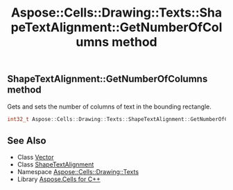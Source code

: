 ﻿---
title: Aspose::Cells::Drawing::Texts::ShapeTextAlignment::GetNumberOfColumns method
linktitle: GetNumberOfColumns
second_title: Aspose.Cells for C++ API Reference
description: 'Aspose::Cells::Drawing::Texts::ShapeTextAlignment::GetNumberOfColumns method. Gets and sets the number of columns of text in the bounding rectangle in C++.'
type: docs
weight: 3400
url: /cpp/aspose.cells.drawing.texts/shapetextalignment/getnumberofcolumns/
---
## ShapeTextAlignment::GetNumberOfColumns method


Gets and sets the number of columns of text in the bounding rectangle.

```cpp
int32_t Aspose::Cells::Drawing::Texts::ShapeTextAlignment::GetNumberOfColumns()
```

## See Also

* Class [Vector](../../../aspose.cells/vector/)
* Class [ShapeTextAlignment](../)
* Namespace [Aspose::Cells::Drawing::Texts](../../)
* Library [Aspose.Cells for C++](../../../)
